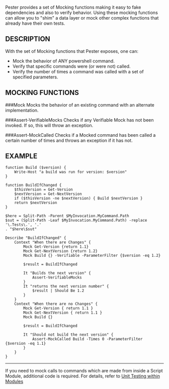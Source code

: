 Pester provides a set of Mocking functions making it easy to fake dependencies 
and also to verify behavior. Using these mocking functions can allow you to 
"shim" a data layer or mock other complex functions that already have their 
own tests.

DESCRIPTION
------------
With the set of Mocking functions that Pester exposes, one can:

* Mock the behavior of ANY powershell command.
* Verify that specific commands were (or were not) called.
* Verify the number of times a command was called with a set of specified parameters.

MOCKING FUNCTIONS
-------------------
###Mock
Mocks the behavior of an existing command with an alternate implementation.

###Assert-VerifiableMocks
Checks if any Verifiable Mock has not been invoked. If so, this will throw an exception.

###Assert-MockCalled
Checks if a Mocked command has been called a certain number of times and throws an exception if it has not.

EXAMPLE
--------

```posh
function Build ($version) {
    Write-Host "a build was run for version: $version"
}

function BuildIfChanged {
	$thisVersion = Get-Version
	$nextVersion = Get-NextVersion
	if ($thisVersion -ne $nextVersion) { Build $nextVersion }
	return $nextVersion
}

$here = Split-Path -Parent $MyInvocation.MyCommand.Path
$sut = (Split-Path -Leaf $MyInvocation.MyCommand.Path) -replace '\.Tests\.', '.'
. "$here\$sut"

Describe "BuildIfChanged" {
    Context "When there are Changes" {
    	Mock Get-Version {return 1.1}
    	Mock Get-NextVersion {return 1.2}
    	Mock Build {} -Verifiable -ParameterFilter {$version -eq 1.2}

    	$result = BuildIfChanged

	    It "Builds the next version" {
	        Assert-VerifiableMocks
	    }
	    It "returns the next version number" {
	        $result | Should Be 1.2
	    }
    }
    Context "When there are no Changes" {
    	Mock Get-Version { return 1.1 }
    	Mock Get-NextVersion { return 1.1 }
    	Mock Build {}

    	$result = BuildIfChanged

	    It "Should not build the next version" {
	        Assert-MockCalled Build -Times 0 -ParameterFilter {$version -eq 1.1}
	    }
    }
}
```

---
If you need to mock calls to commands which are made from inside a Script Module, additional code is required.  For details, refer to [Unit Testing within Modules](https://github.com/pester/Pester/wiki/Unit-Testing-within-Modules)